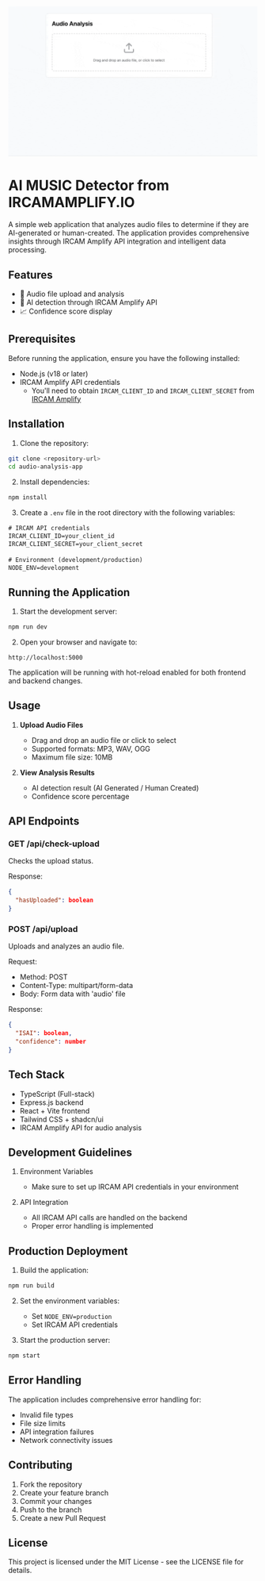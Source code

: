 ![Demo Gif](client/src/assets/DEMO.gif)

# AI MUSIC Detector from IRCAMAMPLIFY.IO

A simple web application that analyzes audio files to determine if they are AI-generated or human-created. The application provides comprehensive insights through IRCAM Amplify API integration and intelligent data processing.

## Features

- 🎵 Audio file upload and analysis
- 🤖 AI detection through IRCAM Amplify API
- 📈 Confidence score display

## Prerequisites

Before running the application, ensure you have the following installed:

- Node.js (v18 or later)
- IRCAM Amplify API credentials
  - You'll need to obtain `IRCAM_CLIENT_ID` and `IRCAM_CLIENT_SECRET` from [IRCAM Amplify](https://app.ircamamplify.io/api-credentials)

## Installation

1. Clone the repository:
```bash
git clone <repository-url>
cd audio-analysis-app
```

2. Install dependencies:
```bash
npm install
```

3. Create a `.env` file in the root directory with the following variables:
```env
# IRCAM API credentials
IRCAM_CLIENT_ID=your_client_id
IRCAM_CLIENT_SECRET=your_client_secret

# Environment (development/production)
NODE_ENV=development
```

## Running the Application

1. Start the development server:
```bash
npm run dev
```

2. Open your browser and navigate to:
```
http://localhost:5000
```

The application will be running with hot-reload enabled for both frontend and backend changes.

## Usage

1. **Upload Audio Files**
   - Drag and drop an audio file or click to select
   - Supported formats: MP3, WAV, OGG
   - Maximum file size: 10MB

2. **View Analysis Results**
   - AI detection result (AI Generated / Human Created)
   - Confidence score percentage

## API Endpoints

### GET /api/check-upload
Checks the upload status.

Response:
```json
{
  "hasUploaded": boolean
}
```

### POST /api/upload
Uploads and analyzes an audio file.

Request:
- Method: POST
- Content-Type: multipart/form-data
- Body: Form data with 'audio' file

Response:
```json
{
  "ISAI": boolean,
  "confidence": number
}
```

## Tech Stack

- TypeScript (Full-stack)
- Express.js backend
- React + Vite frontend
- Tailwind CSS + shadcn/ui
- IRCAM Amplify API for audio analysis

## Development Guidelines

1. Environment Variables
   - Make sure to set up IRCAM API credentials in your environment

2. API Integration
   - All IRCAM API calls are handled on the backend
   - Proper error handling is implemented

## Production Deployment

1. Build the application:
```bash
npm run build
```

2. Set the environment variables:
   - Set `NODE_ENV=production`
   - Set IRCAM API credentials

3. Start the production server:
```bash
npm start
```

## Error Handling

The application includes comprehensive error handling for:
- Invalid file types
- File size limits
- API integration failures
- Network connectivity issues

## Contributing

1. Fork the repository
2. Create your feature branch
3. Commit your changes
4. Push to the branch
5. Create a new Pull Request

## License

This project is licensed under the MIT License - see the LICENSE file for details.